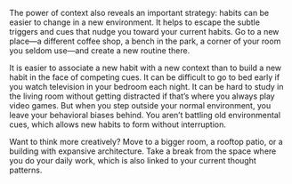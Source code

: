 The power of context also reveals an important strategy: habits can
be easier to change in a new environment. It helps to escape the subtle
triggers and cues that nudge you toward your current habits. Go to a
new place—a different coffee shop, a bench in the park, a corner of
your room you seldom use—and create a new routine there.

It is easier to associate a new habit with a new context than to build
a new habit in the face of competing cues. It can be difficult to go to
bed early if you watch television in your bedroom each night. It can be
hard to study in the living room without getting distracted if that’s
where you always play video games. But when you step outside your
normal environment, you leave your behavioral biases behind. You
aren’t battling old environmental cues, which allows new habits to
form without interruption.

Want to think more creatively? Move to a bigger room, a rooftop
patio, or a building with expansive architecture. Take a break from the
space where you do your daily work, which is also linked to your
current thought patterns.